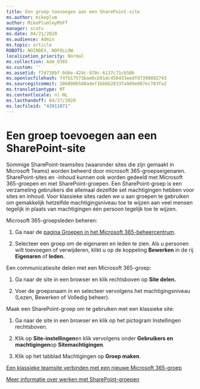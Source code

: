 ```yaml
---
title: Een groep toevoegen aan een SharePoint-site
ms.author: mikeplum
author: MikePlumleyMSFT
manager: scotv
ms.date: 04/21/2020
ms.audience: Admin
ms.topic: article
ROBOTS: NOINDEX, NOFOLLOW
localization_priority: Normal
ms.collection: Adm_O365
ms.custom: ''
ms.assetid: f7d730bf-0d6e-424c-970c-6137c71cb50b
ms.openlocfilehash: f4fb17573bae0cb91dc458433eedfd7398802743
ms.sourcegitcommit: 286000b588adef1bbbb28337a9d9e087ec783fa2
ms.translationtype: MT
ms.contentlocale: nl-NL
ms.lasthandoff: 04/27/2020
ms.locfileid: "43911071"
---
```

# <a name="add-a-group-to-a-sharepoint-site"></a>Een groep toevoegen aan een SharePoint-site

Sommige SharePoint-teamsites (waaronder sites die zijn gemaakt in Microsoft Teams) worden beheerd door microsoft 365-groepseigenaren. SharePoint-sites en -inhoud kunnen ook worden gedeeld met Microsoft 365-groepen en met SharePoint-groepen. Een SharePoint-groep is een verzameling gebruikers die allemaal dezelfde set machtigingen hebben voor sites en inhoud. Voor klassieke sites raden we u aan groepen te gebruiken om gemakkelijk hetzelfde machtigingsniveau toe te wijzen aan veel mensen tegelijk in plaats van machtigingen één persoon tegelijk toe te wijzen.
  
Microsoft 365-groepsleden beheren:
  
1. Ga naar de [pagina Groepen in het Microsoft 365-beheercentrum](https://portal.office.com/adminportal/home#/groups).
    
2. Selecteer een groep om de eigenaren en leden te zien. Als u personen wilt toevoegen of verwijderen, klikt u op de koppeling **Bewerken** in de rij **Eigenaren** of **leden.** 
    
Een communicatiesite delen met een Microsoft 365-groep:
  
1. Ga naar de site in een browser en klik rechtsboven op **Site delen.** 
    
2. Voer de groepsnaam in en selecteer vervolgens het machtigingsniveau (Lezen, Bewerken of Volledig beheer).
    
Maak een SharePoint-groep om te gebruiken met een klassieke site:
  
1. Ga naar de site in een browser en klik op het pictogram Instellingen rechtsboven.
    
2. Klik op **Site-instellingen**en klik vervolgens onder **Gebruikers en machtigingen**op **Sitemachtigingen**.
    
3. Klik op het tabblad Machtigingen op **Groep maken**.
    
[Een klassieke teamsite verbinden met een nieuwe Microsoft 365-groep](https://go.microsoft.com/fwlink/?linkid=2008654)
  
[Meer informatie over werken met SharePoint-groepen](https://go.microsoft.com/fwlink/?linkid=874658)
  

